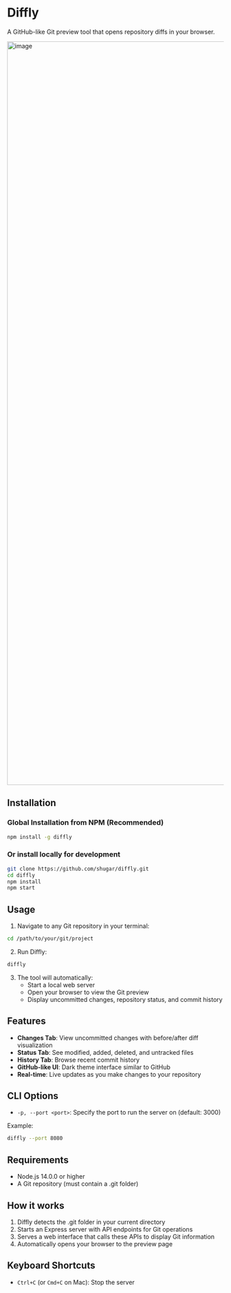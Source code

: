 # Diffly

A GitHub-like Git preview tool that opens repository diffs in your browser.

<img width="1728" alt="image" src="https://github.com/user-attachments/assets/fcaca68a-6231-41f5-8181-8f958777cf45" />


## Installation

### Global Installation from NPM (Recommended)
```bash
npm install -g diffly
```

### Or install locally for development
```bash
git clone https://github.com/shugar/diffly.git
cd diffly
npm install
npm start
```

## Usage

1. Navigate to any Git repository in your terminal:
```bash
cd /path/to/your/git/project
```

2. Run Diffly:
```bash
diffly
```

3. The tool will automatically:
   - Start a local web server
   - Open your browser to view the Git preview
   - Display uncommitted changes, repository status, and commit history

## Features

- **Changes Tab**: View uncommitted changes with before/after diff visualization
- **Status Tab**: See modified, added, deleted, and untracked files
- **History Tab**: Browse recent commit history
- **GitHub-like UI**: Dark theme interface similar to GitHub
- **Real-time**: Live updates as you make changes to your repository

## CLI Options

- `-p, --port <port>`: Specify the port to run the server on (default: 3000)

Example:
```bash
diffly --port 8080
```

## Requirements

- Node.js 14.0.0 or higher
- A Git repository (must contain a .git folder)

## How it works

1. Diffly detects the .git folder in your current directory
2. Starts an Express server with API endpoints for Git operations
3. Serves a web interface that calls these APIs to display Git information
4. Automatically opens your browser to the preview page

## Keyboard Shortcuts

- `Ctrl+C` (or `Cmd+C` on Mac): Stop the server
